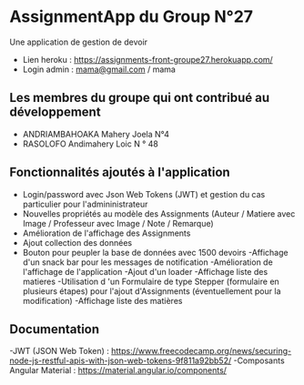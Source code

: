 # AssignmentApp du Group N°27

Une application de gestion de devoir

 - Lien heroku : https://assignments-front-groupe27.herokuapp.com/
 - Login admin : mama@gmail.com / mama

## Les membres du groupe qui ont contribué au développement
  -	ANDRIAMBAHOAKA Mahery Joela N°4
  -	RASOLOFO Andimahery Loic  N ° 48

## Fonctionnalités ajoutés à l'application
   - Login/password avec Json Web Tokens (JWT) et gestion du cas particulier pour l'admininistrateur
   - Nouvelles propriétés au modèle des Assignments (Auteur / Matiere avec Image / Professeur avec Image / Note / Remarque)
   - Amélioration de l'affichage des Assignments
   - Ajout collection des données
   - Bouton pour peupler la base de données avec 1500 devoirs
   -Affichage d'un snack bar pour les messages de notification
   -Amélioration de l'affichage de l'application
	 -Ajout d'un loader
	 -Affichage liste des matieres
	 -Utilisation d 'un Formulaire de type Stepper (formulaire en plusieurs étapes) pour l'ajout d'Assignments (éventuellement pour la modification)
	 -Affichage liste des matières
   
## Documentation
   -JWT (JSON Web Token) : https://www.freecodecamp.org/news/securing-node-js-restful-apis-with-json-web-tokens-9f811a92bb52/
   -Composants Angular Material : https://material.angular.io/components/

